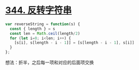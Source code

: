 # [344. 反转字符串](https://leetcode-cn.com/problems/reverse-string/)

```javascript
var reverseString = function(s) {
  const { length } = s
  const len = Math.ceil(length/2)
  for (let i=0; i<len; i++) {
    [s[i], s[length - i - 1]] = [s[length - i - 1], s[i]]
  }
};
```

想法：折半，之后每一项和对应的后面项交换
